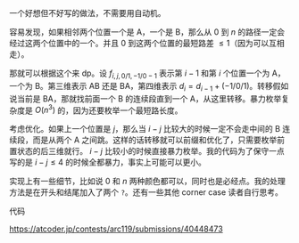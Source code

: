 一个好想但不好写的做法，不需要用自动机。

容易发现，如果相邻两个位置一个是 A，一个是 B，那么从 $0$ 到 $n$ 的路径一定会经过这两个位置中的一个。并且 $0$ 到这两个位置的最短路差 $\le 1$（因为可以互相走）。

那就可以根据这个来 dp。设 $f_{i,j,0/1,-1/0-1}$ 表示第 $i-1$ 和第 $i$ 个位置一个为 A，一个为 B。第三维表示 AB 还是 BA，第四维表示 $d_i=d_{i-1}+(-1/0/1)$。转移假如说当前是 BA，那就找前面一个 B 的连续段直到一个 A，从这里转移。暴力枚举复杂度是 $O(n^3)$ 的，因为还要枚举一个最短路长度。

考虑优化。如果上一个位置是 $j$，那么当 $i-j$ 比较大的时候一定不会走中间的 B 连续段，而是从两个 A 之间跳。这样的话转移就可以前缀和优化了，只需要枚举前置状态的后三维就行。 $i-j$ 比较小的时候直接暴力枚举。我的代码为了保守一点写的是 $i-j\le 4$ 的时候全都暴力，事实上可能可以更小。

实现上有一些细节，比如说 $0$ 和 $n$ 两种颜色都可以，同时也是必经点。我的处理方法是在开头和结尾加入了两个 `?`。还有一些其他 corner case 读者自行思考。

代码

https://atcoder.jp/contests/arc119/submissions/40448473